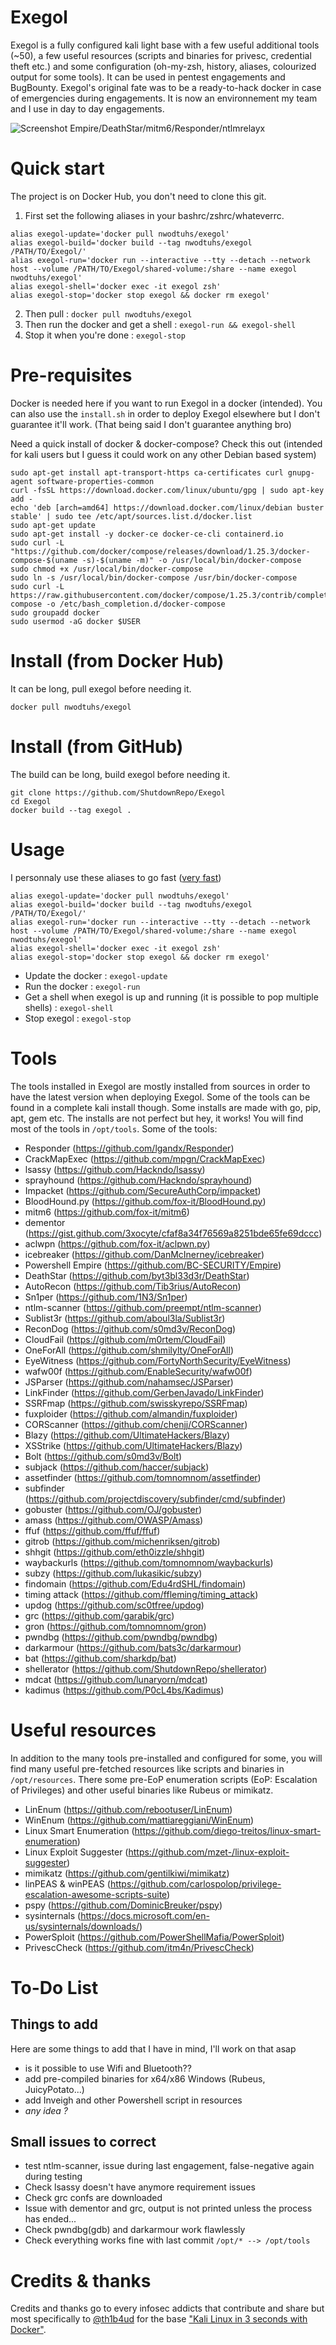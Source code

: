 # Exegol
  Exegol is a fully configured kali light base with a few useful additional tools (~50), a few useful resources (scripts and binaries for privesc, credential theft etc.) and some configuration (oh-my-zsh, history, aliases, colourized output for some tools). It can be used in pentest engagements and BugBounty. Exegol's original fate was to be a ready-to-hack docker in case of emergencies during engagements. It is now an environnement my team and I use in day to day engagements.

  ![Screenshot Empire/DeathStar/mitm6/Responder/ntlmrelayx](https://i.imgur.com/PBThtlx.png)

# Quick start
  The project is on Docker Hub, you don't need to clone this git.
  1. First set the following aliases in your bashrc/zshrc/whateverrc.
  ```
  alias exegol-update='docker pull nwodtuhs/exegol'
  alias exegol-build='docker build --tag nwodtuhs/exegol /PATH/TO/Exegol/'
  alias exegol-run='docker run --interactive --tty --detach --network host --volume /PATH/TO/Exegol/shared-volume:/share --name exegol nwodtuhs/exegol'
  alias exegol-shell='docker exec -it exegol zsh'
  alias exegol-stop='docker stop exegol && docker rm exegol'
  ```
  2. Then pull : `docker pull nwodtuhs/exegol`
  3. Then run the docker and get a shell : `exegol-run && exegol-shell`
  4. Stop it when you're done : `exegol-stop`

# Pre-requisites
  Docker is needed here if you want to run Exegol in a docker (intended). You can also use the `install.sh` in order to deploy Exegol elsewhere but I don't guarantee it'll work. (That being said I don't guarantee anything bro)

  Need a quick install of docker & docker-compose? Check this out (intended for kali users but I guess it could work on any other Debian based system)
  ```
  sudo apt-get install apt-transport-https ca-certificates curl gnupg-agent software-properties-common
  curl -fsSL https://download.docker.com/linux/ubuntu/gpg | sudo apt-key add -
  echo 'deb [arch=amd64] https://download.docker.com/linux/debian buster stable' | sudo tee /etc/apt/sources.list.d/docker.list
  sudo apt-get update
  sudo apt-get install -y docker-ce docker-ce-cli containerd.io
  sudo curl -L "https://github.com/docker/compose/releases/download/1.25.3/docker-compose-$(uname -s)-$(uname -m)" -o /usr/local/bin/docker-compose
  sudo chmod +x /usr/local/bin/docker-compose
  sudo ln -s /usr/local/bin/docker-compose /usr/bin/docker-compose
  sudo curl -L https://raw.githubusercontent.com/docker/compose/1.25.3/contrib/completion/bash/docker-compose -o /etc/bash_completion.d/docker-compose
  sudo groupadd docker
  sudo usermod -aG docker $USER
  ```

# Install (from Docker Hub)
  It can be long, pull exegol before needing it.
  ```
  docker pull nwodtuhs/exegol
  ```

# Install (from GitHub)
  The build can be long, build exegol before needing it.
  ```
  git clone https://github.com/ShutdownRepo/Exegol
  cd Exegol
  docker build --tag exegol .
  ```

# Usage
  I personnaly use these aliases to go fast ([very fast](https://www.youtube.com/watch?v=KsBjVvxBj84))
  ```
  alias exegol-update='docker pull nwodtuhs/exegol'
  alias exegol-build='docker build --tag nwodtuhs/exegol /PATH/TO/Exegol/'
  alias exegol-run='docker run --interactive --tty --detach --network host --volume /PATH/TO/Exegol/shared-volume:/share --name exegol nwodtuhs/exegol'
  alias exegol-shell='docker exec -it exegol zsh'
  alias exegol-stop='docker stop exegol && docker rm exegol'
  ```
  - Update the docker : `exegol-update`
  - Run the docker : `exegol-run`
  - Get a shell when exegol is up and running (it is possible to pop multiple shells) : `exegol-shell`
  - Stop exegol : `exegol-stop`

# Tools
The tools installed in Exegol are mostly installed from sources in order to have the latest version when deploying Exegol. Some of the tools can be found in a complete kali install though. Some installs are made with go, pip, apt, gem etc. The installs are not perfect but hey, it works! You will find most of the tools in `/opt/tools`.
Some of the tools:
- Responder (https://github.com/lgandx/Responder)
- CrackMapExec (https://github.com/mpgn/CrackMapExec)
- lsassy (https://github.com/Hackndo/lsassy)
- sprayhound (https://github.com/Hackndo/sprayhound)
- Impacket (https://github.com/SecureAuthCorp/impacket)
- BloodHound.py (https://github.com/fox-it/BloodHound.py)
- mitm6 (https://github.com/fox-it/mitm6)
- dementor (https://gist.github.com/3xocyte/cfaf8a34f76569a8251bde65fe69dccc)
- aclwpn (https://github.com/fox-it/aclpwn.py)
- icebreaker (https://github.com/DanMcInerney/icebreaker)
- Powershell Empire (https://github.com/BC-SECURITY/Empire)
- DeathStar (https://github.com/byt3bl33d3r/DeathStar)
- AutoRecon (https://github.com/Tib3rius/AutoRecon)
- Sn1per (https://github.com/1N3/Sn1per)
- ntlm-scanner (https://github.com/preempt/ntlm-scanner)
- Sublist3r (https://github.com/aboul3la/Sublist3r)
- ReconDog (https://github.com/s0md3v/ReconDog)
- CloudFail (https://github.com/m0rtem/CloudFail)
- OneForAll (https://github.com/shmilylty/OneForAll)
- EyeWitness (https://github.com/FortyNorthSecurity/EyeWitness)
- wafw00f (https://github.com/EnableSecurity/wafw00f)
- JSParser (https://github.com/nahamsec/JSParser)
- LinkFinder (https://github.com/GerbenJavado/LinkFinder)
- SSRFmap (https://github.com/swisskyrepo/SSRFmap)
- fuxploider (https://github.com/almandin/fuxploider)
- CORScanner (https://github.com/chenjj/CORScanner)
- Blazy (https://github.com/UltimateHackers/Blazy)
- XSStrike (https://github.com/UltimateHackers/Blazy)
- Bolt (https://github.com/s0md3v/Bolt)
- subjack (https://github.com/haccer/subjack)
- assetfinder (https://github.com/tomnomnom/assetfinder)
- subfinder (https://github.com/projectdiscovery/subfinder/cmd/subfinder)
- gobuster (https://github.com/OJ/gobuster)
- amass (https://github.com/OWASP/Amass)
- ffuf (https://github.com/ffuf/ffuf)
- gitrob (https://github.com/michenriksen/gitrob)
- shhgit (https://github.com/eth0izzle/shhgit)
- waybackurls (https://github.com/tomnomnom/waybackurls)
- subzy (https://github.com/lukasikic/subzy)
- findomain (https://github.com/Edu4rdSHL/findomain)
- timing attack (https://github.com/ffleming/timing_attack)
- updog (https://github.com/sc0tfree/updog)
- grc (https://github.com/garabik/grc)
- gron (https://github.com/tomnomnom/gron)
- pwndbg (https://github.com/pwndbg/pwndbg)
- darkarmour (https://github.com/bats3c/darkarmour)
- bat (https://github.com/sharkdp/bat)
- shellerator (https://github.com/ShutdownRepo/shellerator)
- mdcat (https://github.com/lunaryorn/mdcat)
- kadimus (https://github.com/P0cL4bs/Kadimus)

# Useful resources
In addition to the many tools pre-installed and configured for some, you will find many useful pre-fetched resources like scripts and binaries in `/opt/resources`. There some pre-EoP enumeration scripts (EoP: Escalation of Privileges) and other useful binaries like Rubeus or mimikatz.
- LinEnum (https://github.com/rebootuser/LinEnum)
- WinEnum (https://github.com/mattiareggiani/WinEnum)
- Linux Smart Enumeration (https://github.com/diego-treitos/linux-smart-enumeration)
- Linux Exploit Suggester (https://github.com/mzet-/linux-exploit-suggester)
- mimikatz (https://github.com/gentilkiwi/mimikatz)
- linPEAS & winPEAS (https://github.com/carlospolop/privilege-escalation-awesome-scripts-suite)
- pspy (https://github.com/DominicBreuker/pspy)
- sysinternals (https://docs.microsoft.com/en-us/sysinternals/downloads/)
- PowerSploit (https://github.com/PowerShellMafia/PowerSploit)
- PrivescCheck (https://github.com/itm4n/PrivescCheck)

# To-Do List
## Things to add
  Here are some things to add that I have in mind, I'll work on that asap
  - is it possible to use Wifi and Bluetooth??
  - add pre-compiled binaries for x64/x86 Windows (Rubeus, JuicyPotato...)
  - add Inveigh and other Powershell script in resources
  - *any idea ?*

## Small issues to correct
  - test ntlm-scanner, issue during last engagement, false-negative again during testing
  - Check lsassy doesn't have anymore requirement issues
  - Check grc confs are downloaded
  - Issue with dementor and grc, output is not printed unless the process has ended...
  - Check pwndbg(gdb) and darkarmour work flawlessly
  - Check everything works fine with last commit `/opt/* --> /opt/tools`

# Credits & thanks
  Credits and thanks go to every infosec addicts that contribute and share but most specifically to [@th1b4ud](https://twitter.com/th1b4ud) for the base ["Kali Linux in 3 seconds with Docker"](https://thibaud-robin.fr/articles/docker-kali/).
